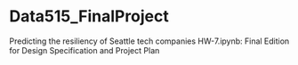 # Data515_FinalProject
Predicting the resiliency of Seattle tech companies 
HW-7.ipynb: Final Edition for Design Specification and Project Plan
